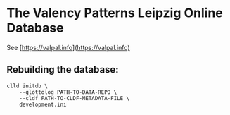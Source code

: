 The Valency Patterns Leipzig Online Database
============================================

See [https://valpal.info](https://valpal.info)

## Rebuilding the database:

    clld initdb \
        --glottolog PATH-TO-DATA-REPO \
        --cldf PATH-TO-CLDF-METADATA-FILE \
        development.ini

